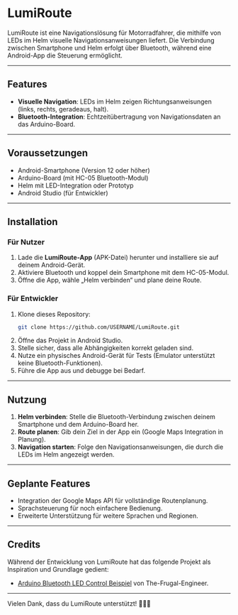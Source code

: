 # LumiRoute

LumiRoute ist eine Navigationslösung für Motorradfahrer, die mithilfe von LEDs im Helm visuelle Navigationsanweisungen liefert. Die Verbindung zwischen Smartphone und Helm erfolgt über Bluetooth, während eine Android-App die Steuerung ermöglicht.

---

## Features

- **Visuelle Navigation**: LEDs im Helm zeigen Richtungsanweisungen (links, rechts, geradeaus, halt).
- **Bluetooth-Integration**: Echtzeitübertragung von Navigationsdaten an das Arduino-Board.

---

## Voraussetzungen

- Android-Smartphone (Version 12 oder höher)
- Arduino-Board (mit HC-05 Bluetooth-Modul)
- Helm mit LED-Integration oder Prototyp
- Android Studio (für Entwickler)

---

## Installation

### Für Nutzer
1. Lade die **LumiRoute-App** (APK-Datei) herunter und installiere sie auf deinem Android-Gerät.
2. Aktiviere Bluetooth und koppel dein Smartphone mit dem HC-05-Modul.
3. Öffne die App, wähle „Helm verbinden“ und plane deine Route.

### Für Entwickler
1. Klone dieses Repository:
   ```bash
   git clone https://github.com/USERNAME/LumiRoute.git
   ```
2. Öffne das Projekt in Android Studio.
3. Stelle sicher, dass alle Abhängigkeiten korrekt geladen sind.
4. Nutze ein physisches Android-Gerät für Tests (Emulator unterstützt keine Bluetooth-Funktionen).
5. Führe die App aus und debugge bei Bedarf.

---

## Nutzung

1. **Helm verbinden**: Stelle die Bluetooth-Verbindung zwischen deinem Smartphone und dem Arduino-Board her.
2. **Route planen**: Gib dein Ziel in der App ein (Google Maps Integration in Planung).
3. **Navigation starten**: Folge den Navigationsanweisungen, die durch die LEDs im Helm angezeigt werden.

---

## Geplante Features

- Integration der Google Maps API für vollständige Routenplanung.
- Sprachsteuerung für noch einfachere Bedienung.
- Erweiterte Unterstützung für weitere Sprachen und Regionen.

---

## Credits

Während der Entwicklung von LumiRoute hat das folgende Projekt als Inspiration und Grundlage gedient:
- [Arduino Bluetooth LED Control Beispiel](https://github.com/The-Frugal-Engineer/ArduinoBTExampleLEDControl) von The-Frugal-Engineer.

---

Vielen Dank, dass du LumiRoute unterstützt! 🚴‍♂️💡
